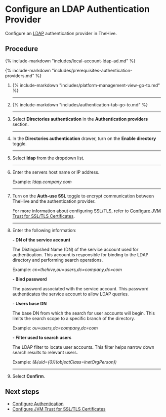 # Configure an LDAP Authentication Provider

<!-- md:permission `managePlatform` --> <!-- md:license Gold --> <!-- md:license Platinum -->

Configure an [LDAP](../ldap/about-ldap.md) authentication provider in TheHive.

<h2>Procedure</h2>

{% include-markdown "includes/local-account-ldap-ad.md" %}

{% include-markdown "includes/prerequisites-authentication-providers.md" %}

1. {% include-markdown "includes/platform-management-view-go-to.md" %}

    ---

2. {% include-markdown "includes/authentication-tab-go-to.md" %}

    ---

3. Select **Directories authentication** in the **Authentication providers** section.

    ---

4. In the **Directories authentication** drawer, turn on the **Enable directory** toggle.

    ---

5. Select **ldap** from the dropdown list.

    ---

6. Enter the servers host name or IP address.

    Example: *ldap.company.com*

    ---

7. Turn on the **Auth-use SSL** toggle to encrypt communication between TheHive and the authentication provider.

    For more information about configuring SSL/TLS, refer to [Configure JVM Trust for SSL/TLS Certificates](../../configuration/ssl/configure-ssl-jvm.md).

    ---

8. Enter the following information:

    **- DN of the service account**

    The Distinguished Name (DN) of the service account used for authentication. This account is responsible for binding to the LDAP directory and performing search operations.

    Example: *cn=thehive,ou=users,dc=company,dc=com*

    **- Bind password**

    The password associated with the service account. This password authenticates the service account to allow LDAP queries.

    **- Users base DN**

    The base DN from which the search for user accounts will begin. This limits the search scope to a specific branch of the directory.

    Example: *ou=users,dc=company,dc=com*

    **- Filter used to search users**

    The LDAP filter to locate user accounts. This filter helps narrow down search results to relevant users.

    Example: *(&(uid={0})(objectClass=inetOrgPerson))*

    ---

9. Select **Confirm**.

<h2>Next steps</h2>

* [Configure Authentication](configure-authentication.md)
* [Configure JVM Trust for SSL/TLS Certificates](../../configuration/ssl/configure-ssl-jvm.md)